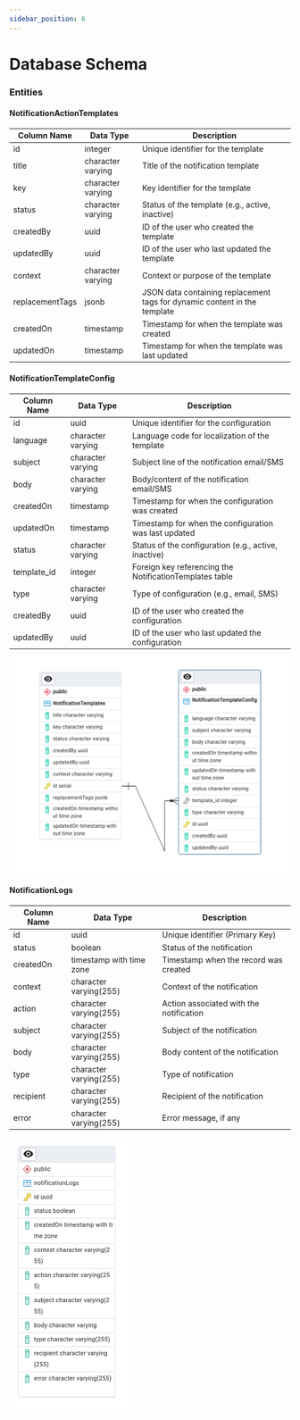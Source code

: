 ```yaml
---
sidebar_position: 6
---
```


# Database Schema

### Entities ####
#### NotificationActionTemplates #### 

| Column Name       | Data Type          | Description                                                                       |
|-------------------|--------------------|-----------------------------------------------------------------------------------|
| id                | integer            | Unique identifier for the template                                                |
| title             | character varying  | Title of the notification template                                                |
| key               | character varying  | Key identifier for the template                                                   |
| status            | character varying  | Status of the template (e.g., active, inactive)                                   |
| createdBy         | uuid               | ID of the user who created the template                                           |
| updatedBy         | uuid               | ID of the user who last updated the template                                      |
| context           | character varying  | Context or purpose of the template                                                |
| replacementTags   | jsonb              | JSON data containing replacement tags for dynamic content in the template         |
| createdOn         | timestamp          | Timestamp for when the template was created                                       |
| updatedOn         | timestamp          | Timestamp for when the template was last updated                                  |

#### NotificationTemplateConfig ####

| Column Name       | Data Type          | Description                                                                       |
|-------------------|--------------------|-----------------------------------------------------------------------------------|
| id                | uuid               | Unique identifier for the configuration                                           |
| language          | character varying  | Language code for localization of the template                                    |
| subject           | character varying  | Subject line of the notification email/SMS                                        |
| body              | character varying  | Body/content of the notification email/SMS                                        |
| createdOn         | timestamp          | Timestamp for when the configuration was created                                  |
| updatedOn         | timestamp          | Timestamp for when the configuration was last updated                             |
| status            | character varying  | Status of the configuration (e.g., active, inactive)                              |
| template_id       | integer            | Foreign key referencing the NotificationTemplates table                           |
| type              | character varying  | Type of configuration (e.g., email, SMS)                                          |
| createdBy         | uuid               | ID of the user who created the configuration                                      |
| updatedBy         | uuid               | ID of the user who last updated the configuration                                 |

![Notification DB](assets/notification_db1.png)
#### NotificationLogs ####

| Column Name | Data Type                | Description                                                                       |
|-------------|--------------------------|-----------------------------------------------------------------------------------|
| id          | uuid                     | Unique identifier (Primary Key)                                                   |
| status      | boolean                  | Status of the notification                                                        |
| createdOn   | timestamp with time zone | Timestamp when the record was created                                             |
| context     | character varying(255)   | Context of the notification                                                       |
| action      | character varying(255)   | Action associated with the notification                                           |
| subject     | character varying(255)   | Subject of the notification                                                       |
| body        | character varying(255)   | Body content of the notification                                                  |
| type        | character varying(255)   | Type of notification                                                              |
| recipient   | character varying(255)   | Recipient of the notification                                                     |
| error       | character varying(255)   | Error message, if any                                                             |

![NotificationLogs](assets/notification_db2.png)